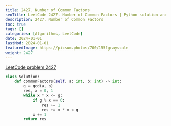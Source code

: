 ```yaml
---
title: 2427. Number of Common Factors
seoTitle: LeetCode 2427. Number of Common Factors | Python solution and explanation
description: 2427. Number of Common Factors
toc: true
tags: []
categories: [Algorithms, LeetCode]
date: 2024-01-01
lastMod: 2024-01-01
featuredImage: https://picsum.photos/700/155?grayscale
weight: 2427
---
```


[LeetCode problem 2427](https://leetcode.com/problems/number-of-common-factors/)

```python
class Solution:
    def commonFactors(self, a: int, b: int) -> int:
        g = gcd(a, b)
        res, x = 0, 1
        while x * x <= g:
            if g % x == 0:
                res += 1
                res += x * x < g
            x += 1
        return res

```